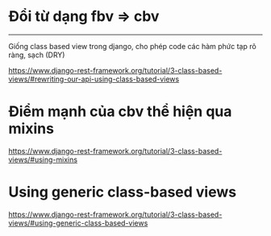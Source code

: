 # Đổi từ dạng fbv => cbv
---
Giống class based view trong django, cho phép code các hàm phức tạp rõ ràng, sạch (DRY)

https://www.django-rest-framework.org/tutorial/3-class-based-views/#rewriting-our-api-using-class-based-views

# Điểm mạnh của cbv thể hiện qua mixins
https://www.django-rest-framework.org/tutorial/3-class-based-views/#using-mixins

# Using generic class-based views
https://www.django-rest-framework.org/tutorial/3-class-based-views/#using-generic-class-based-views